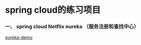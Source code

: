 # spring cloud的练习项目

### 一、 spring cloud Netflix eureka （服务注册和查找中心）

[eureka-demo](/eureka-demo)





